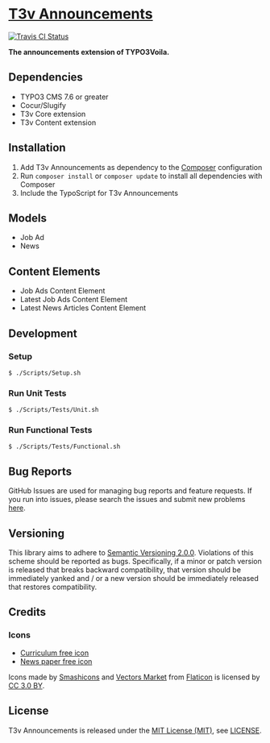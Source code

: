 [T3v Announcements]
===================

[![Travis CI Status][Travis CI Status]][Travis CI]

**The announcements extension of TYPO3Voila.**

Dependencies
------------

* TYPO3 CMS 7.6 or greater
* Cocur/Slugify
* T3v Core extension
* T3v Content extension

Installation
------------

1. Add T3v Announcements as dependency to the [Composer] configuration
2. Run `composer install` or `composer update` to install all dependencies with Composer
3. Include the TypoScript for T3v Announcements

Models
------

* Job Ad
* News

Content Elements
----------------

* Job Ads Content Element
* Latest Job Ads Content Element
* Latest News Articles Content Element

Development
-----------

### Setup

```
$ ./Scripts/Setup.sh
```

### Run Unit Tests

```
$ ./Scripts/Tests/Unit.sh
```

### Run Functional Tests

```
$ ./Scripts/Tests/Functional.sh
```

Bug Reports
-----------

GitHub Issues are used for managing bug reports and feature requests. If you run into issues, please search the issues
and submit new problems [here].

Versioning
----------

This library aims to adhere to [Semantic Versioning 2.0.0]. Violations of this scheme should be reported as bugs.
Specifically, if a minor or patch version is released that breaks backward compatibility, that version should be
immediately yanked and / or a new version should be immediately released that restores compatibility.

Credits
-------

### Icons

* [Curriculum free icon]
* [News paper free icon]

Icons made by [Smashicons] and [Vectors Market] from [Flaticon] is licensed by [CC 3.0 BY].

License
-------

T3v Announcements is released under the [MIT License (MIT)], see [LICENSE].

[Acceptance testing TYPO3]: https://wiki.typo3.org/Acceptance_testing "Acceptance testing TYPO3"
[Automated testing TYPO3]: https://wiki.typo3.org/Automated_testing "Automated testing TYPO3"
[CC 3.0 BY]: http://creativecommons.org/licenses/by/3.0/ "Creative Commons BY 3.0"
[Composer]: https://getcomposer.org "Dependency Manager for PHP"
[Curriculum free icon]: https://www.flaticon.com/free-icon/curriculum_321882 "Curriculum free icon"
[Flaticon]: https://www.flaticon.com "Flaticon"
[Functional testing TYPO3]: https://wiki.typo3.org/Functional_testing "Functional testing TYPO3"
[here]: https://github.com/t3v/t3v_announcements/issues "GitHub Issue Tracker"
[LICENSE]: https://raw.githubusercontent.com/t3v/t3v_announcements/master/LICENSE "License"
[MIT License (MIT)]: http://opensource.org/licenses/MIT "The MIT License (MIT)"
[News paper free icon]: https://www.flaticon.com/free-icon/news-paper_269194 "News paper free icon"
[Semantic Versioning 2.0.0]: http://semver.org "Semantic Versioning 2.0.0"
[Smashicons]: https://www.flaticon.com/authors/smashicons "Smashicons"
[T3v Announcements]: https://t3v.github.io/t3v_announcements/ "The announcements extension of TYPO3Voila."
[Travis CI Status]: https://img.shields.io/travis/t3v/t3v_announcements.svg?style=flat "Travis CI Status"
[Travis CI]: https://travis-ci.org/t3v/t3v_announcements "T3v Announcements at Travis CI"
[TYPO3voila]: https://github.com/t3v "“UH LÁLÁ, TYPO3!”"
[Unit Testing TYPO3]: https://wiki.typo3.org/Unit_Testing_TYPO3 "Unit testing TYPO3"
[Vectors Market]: https://www.flaticon.com/authors/vectors-market "Vectors Market"
